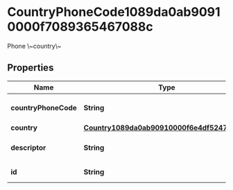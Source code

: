

# CountryPhoneCode1089da0ab90910000f7089365467088c

Phone \\~country\\~

## Properties

| Name | Type | Description | Notes |
|------------ | ------------- | ------------- | -------------|
|**countryPhoneCode** | **String** | The phone code for a country. |  [optional] |
|**country** | [**Country1089da0ab90910000f6e4df524710885**](Country1089da0ab90910000f6e4df524710885.md) |  |  [optional] |
|**descriptor** | **String** | A preview of the instance |  [optional] |
|**id** | **String** | Id of the instance |  [optional] |




